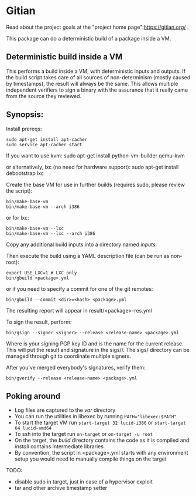 # Gitian

Read about the project goals at the "project home page":https://gitian.org/ .

This package can do a deterministic build of a package inside a VM.

## Deterministic build inside a VM

This performs a build inside a VM, with deterministic inputs and outputs.  If the build script takes care of all sources of non-determinism (mostly caused by timestamps), the result will always be the same.  This allows multiple independent verifiers to sign a binary with the assurance that it really came from the source they reviewed.

## Synopsis:

Install prereqs:

    sudo apt-get install apt-cacher
    sudo service apt-cacher start

If you want to use kvm:
    sudo apt-get install python-vm-builder qemu-kvm

or alternatively, lxc (no need for hardware support):
    sudo apt-get install debootstrap lxc

Create the base VM for use in further builds (requires sudo, please review the script):

    bin/make-base-vm
    bin/make-base-vm --arch i386

or for lxc:

    bin/make-base-vm --lxc
    bin/make-base-vm --lxc --arch i386

Copy any additional build inputs into a directory named _inputs_.

Then execute the build using a YAML description file (can be run as non-root):

    export USE_LXC=1 # LXC only
    bin/gbuild <package>.yml

or if you need to specify a commit for one of the git remotes:

    bin/gbuild --commit <dir>=<hash> <package>.yml

The resulting report will appear in result/\<package\>-res.yml

To sign the result, perform:

    bin/gsign --signer <signer> --release <release-name> <package>.yml

Where <signer> is your signing PGP key ID and <release-name> is the name for the current release.  This will put the result and signature in the sigs/<package>/<release-name>.  The sigs/<package> directory can be managed through git to coordinate multiple signers.

After you've merged everybody's signatures, verify them:

    bin/gverify --release <release-name> <package>.yml

## Poking around

* Log files are captured to the _var_ directory
* You can run the utilities in libexec by running `PATH="libexec:$PATH"`
* To start the target VM run `start-target 32 lucid-i386` or `start-target 64 lucid-amd64`
* To ssh into the target run `on-target` or `on-target -u root`
* On the target, the _build_ directory contains the code as it is compiled and _install_ contains intermediate libraries
* By convention, the script in \<package\>.yml starts with any environment setup you would need to manually compile things on the target

TODO:
- disable sudo in target, just in case of a hypervisor exploit
- tar and other archive timestamp setter
